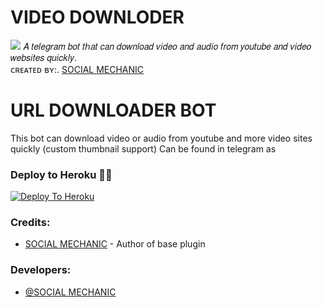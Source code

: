 # VIDEO DOWNLODER

<a href="https://t.me/social_mechanic_1997"><IMG src="https://telegra.ph/file/6caec29bf58337953a4b4.png"></a>
𝐴 𝑡𝑒𝑙𝑒𝑔𝑟𝑎𝑚 𝑏𝑜𝑡 𝑡ℎ𝑎𝑡 𝑐𝑎𝑛 𝑑𝑜𝑤𝑛𝑙𝑜𝑎𝑑 𝑣𝑖𝑑𝑒𝑜 𝑎𝑛𝑑 𝑎𝑢𝑑𝑖𝑜 𝑓𝑟𝑜𝑚 𝑦𝑜𝑢𝑡𝑢𝑏𝑒 𝑎𝑛𝑑 𝑣𝑖𝑑𝑒𝑜 𝑤𝑒𝑏𝑠𝑖𝑡𝑒𝑠 𝑞𝑢𝑖𝑐𝑘𝑙𝑦.            
  ᴄʀᴇᴀᴛᴇᴅ ʙʏ:. [SOCIAL MECHANIC](https://t.me/social_mechanic_1997)
#  URL DOWNLOADER BOT

This bot can download video or audio from youtube and more video sites quickly (custom thumbnail support) Can be found in telegram as 

### Deploy to Heroku 🏃‍♂

[![Deploy To Heroku](https://www.herokucdn.com/deploy/button.svg)](https://heroku.com/deploy?template=https://github.com/SOCIAL-MECHANIC-TEAM-NRD/VIDEO-DOWNLODER)

### Credits:

- [SOCIAL MECHANIC](https://github.com/SOCIAL-MECHANIC-TEAM-NRD) - Author of base plugin


### Developers:

- [@SOCIAL MECHANIC](https://t.m/social_mechanic_1997)
